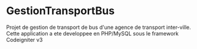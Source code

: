 # GestionTransportBus
Projet de gestion de transport de bus d'une agence de transport inter-ville. Cette application a ete developpee en PHP/MySQL sous le framework Codeigniter v3
